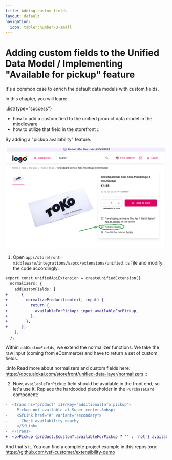 ```yaml
---
title: Adding custom fields
layout: default
navigation:
  icon: tabler:number-3-small
---
```


# Adding custom fields to the Unified Data Model / Implementing "Available for pickup" feature

It's a common case to enrich the default data models with custom fields.

In this chapter, you will learn:

::list{type="success"}
- how to add a custom field to the unified product data model in the middleware
- how to utilize that field in the storefront
::

By adding a "pickup availability" feature.

![Available for pickup](./images/available-for-pickup.webp)

1. Open `apps/storefront-middleware/integrations/sapcc/extensions/unified.ts` file and modify the code accordingly:

<!-- Related code: https://github.com/vsf-customer/extensibility-demo/blob/main/apps/storefront-middleware/integrations/sapcc/extensions/unified.ts#L8 -->
```diff [apps/storefront-middleware/integrations/sapcc/extensions/unified.ts]
export const unifiedApiExtension = createUnifiedExtension({
  normalizers: {
    addCustomFields: [
+      {
+        normalizeProduct(context, input) {
+          return {
+            availableForPickup: input.availableForPickup,
+          };
+        },
+      },
    ],
  },
```

Within `addCustomFields`, we extend the normalizer functions. We take the raw input (coming from eCommerce) and have to
return a set of custom fields.


::info
Read more about normalizers and custom fields here: https://docs.alokai.com/storefront/unified-data-layer/normalizers
::

2. Now, `availableForPickup` field should be available in the front end, so let's use it. Replace the hardcoded placeholder
in the `PurchaseCard` component:

<!-- Related code: https://github.com/vsf-customer/extensibility-demo/blob/main/apps/storefront-unified-nextjs/components/PurchaseCard/PurchaseCard.tsx#L126 -->
```diff [storefront-unified-nextjs/components/PurchaseCard/PurchaseCard.tsx]
-  <Trans ns="product" i18nKey="additionalInfo.pickup">
-    Pickup not available at Super center.&nbsp;
-    <SfLink href="#" variant="secondary">
-      Check availability nearby
-    </SfLink>
-  </Trans>
+  <p>Pickup {product.$custom?.availableForPickup ? '' : 'not'} available</p>
```

And that's it. You can find a complete project example in this repository: <https://github.com/vsf-customer/extensibility-demo>